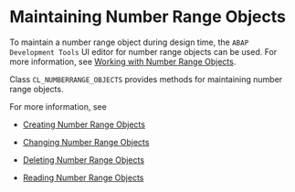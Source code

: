 <!-- loiobb50d4cb39b74801acdd440c91131034 -->

# Maintaining Number Range Objects

To maintain a number range object during design time, the `ABAP Development Tools` UI editor for number range objects can be used. For more information, see [Working with Number Range Objects](https://help.sap.com/docs/BTP/5371047f1273405bb46725a417f95433/28e0a0177ed3452babc1047b3e41f9cb.html?version=Cloud).

Class `CL_NUMBERRANGE_OBJECTS` provides methods for maintaining number range objects.

For more information, see

-   [Creating Number Range Objects](creating-number-range-objects-d72f78f.md)

-   [Changing Number Range Objects](changing-number-range-objects-2f61648.md)

-   [Deleting Number Range Objects](deleting-number-range-objects-5213a1d.md)

-   [Reading Number Range Objects](reading-number-range-objects-aeb774b.md)


